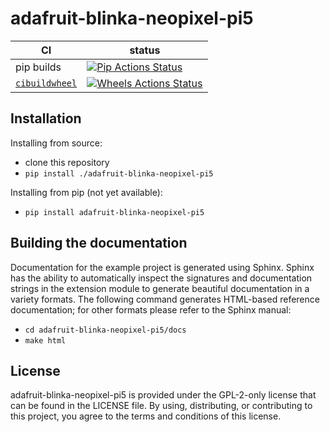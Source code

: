 adafruit-blinka-neopixel-pi5
============================

|      CI              | status |
|----------------------|--------|
| pip builds           | [![Pip Actions Status][actions-pip-badge]][actions-pip-link] |
| [`cibuildwheel`][]   | [![Wheels Actions Status][actions-wheels-badge]][actions-wheels-link] |

[actions-badge]:           https://github.com/adafruit/adafruit-blinka-neopixel-pi5/workflows/Tests/badge.svg
[actions-pip-link]:        https://github.com/adafruit/adafruit-blinka-neopixel-pi5/actions?query=workflow%3A%22Pip
[actions-pip-badge]:       https://github.com/adafruit/adafruit-blinka-neopixel-pi5/workflows/Pip/badge.svg
[actions-wheels-link]:     https://github.com/adafruit/adafruit-blinka-neopixel-pi5/actions?query=workflow%3AWheels
[actions-wheels-badge]:    https://github.com/adafruit/adafruit-blinka-neopixel-pi5/workflows/Wheels/badge.svg

Installation
------------

Installing from source:

 - clone this repository
 - `pip install ./adafruit-blinka-neopixel-pi5`

Installing from pip (not yet available):

 - `pip install adafruit-blinka-neopixel-pi5`

Building the documentation
--------------------------

Documentation for the example project is generated using Sphinx. Sphinx has the
ability to automatically inspect the signatures and documentation strings in
the extension module to generate beautiful documentation in a variety formats.
The following command generates HTML-based reference documentation; for other
formats please refer to the Sphinx manual:

 - `cd adafruit-blinka-neopixel-pi5/docs`
 - `make html`

License
-------

adafruit-blinka-neopixel-pi5 is provided under the GPL-2-only license that can be found in the LICENSE
file. By using, distributing, or contributing to this project, you agree to the
terms and conditions of this license.

[`cibuildwheel`]:          https://cibuildwheel.readthedocs.io
